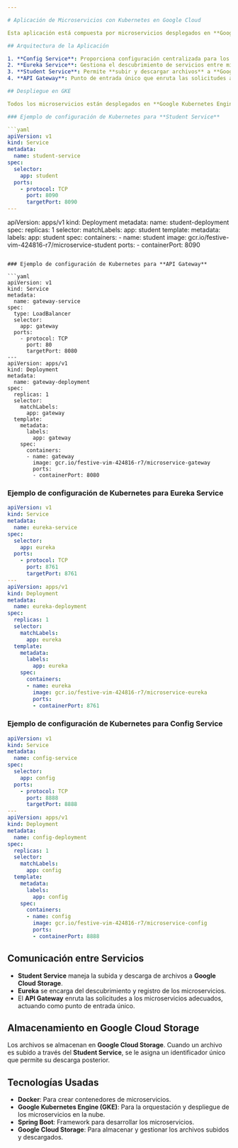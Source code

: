 ```yaml
---

# Aplicación de Microservicios con Kubernetes en Google Cloud

Esta aplicación está compuesta por microservicios desplegados en **Google Kubernetes Engine (GKE)**, que permiten **subir y descargar archivos** desde **Google Cloud Storage**. Los servicios están containerizados con Docker y gestionados por Kubernetes.

## Arquitectura de la Aplicación

1. **Config Service**: Proporciona configuración centralizada para los microservicios.
2. **Eureka Service**: Gestiona el descubrimiento de servicios entre microservicios.
3. **Student Service**: Permite **subir y descargar archivos** a **Google Cloud Storage**.
4. **API Gateway**: Punto de entrada único que enruta las solicitudes a los microservicios correspondientes.

## Despliegue en GKE

Todos los microservicios están desplegados en **Google Kubernetes Engine (GKE)** utilizando configuraciones de **Kubernetes** para gestionar el ciclo de vida de los contenedores. A continuación se presentan ejemplos de los archivos de configuración de Kubernetes para los servicios.

### Ejemplo de configuración de Kubernetes para **Student Service**

```yaml
apiVersion: v1
kind: Service
metadata:
  name: student-service
spec:
  selector:
    app: student
  ports:
    - protocol: TCP
      port: 8090
      targetPort: 8090
---
```

apiVersion: apps/v1
kind: Deployment
metadata:
  name: student-deployment
spec:
  replicas: 1
  selector:
    matchLabels:
      app: student
  template:
    metadata:
      labels:
        app: student
    spec:
      containers:
      - name: student
        image: gcr.io/festive-vim-424816-r7/microservice-student
        ports:
        - containerPort: 8090
```

### Ejemplo de configuración de Kubernetes para **API Gateway**

```yaml
apiVersion: v1
kind: Service
metadata:
  name: gateway-service
spec:
  type: LoadBalancer
  selector:
    app: gateway
  ports:
    - protocol: TCP
      port: 80
      targetPort: 8080
---
apiVersion: apps/v1
kind: Deployment
metadata:
  name: gateway-deployment
spec:
  replicas: 1
  selector:
    matchLabels:
      app: gateway
  template:
    metadata:
      labels:
        app: gateway
    spec:
      containers:
      - name: gateway
        image: gcr.io/festive-vim-424816-r7/microservice-gateway
        ports:
        - containerPort: 8080
```

### Ejemplo de configuración de Kubernetes para **Eureka Service**

```yaml
apiVersion: v1
kind: Service
metadata:
  name: eureka-service
spec:
  selector:
    app: eureka
  ports:
    - protocol: TCP
      port: 8761
      targetPort: 8761
---
apiVersion: apps/v1
kind: Deployment
metadata:
  name: eureka-deployment
spec:
  replicas: 1
  selector:
    matchLabels:
      app: eureka
  template:
    metadata:
      labels:
        app: eureka
    spec:
      containers:
      - name: eureka
        image: gcr.io/festive-vim-424816-r7/microservice-eureka
        ports:
        - containerPort: 8761
```

### Ejemplo de configuración de Kubernetes para **Config Service**

```yaml
apiVersion: v1
kind: Service
metadata:
  name: config-service
spec:
  selector:
    app: config
  ports:
    - protocol: TCP
      port: 8888
      targetPort: 8888
---
apiVersion: apps/v1
kind: Deployment
metadata:
  name: config-deployment
spec:
  replicas: 1
  selector:
    matchLabels:
      app: config
  template:
    metadata:
      labels:
        app: config
    spec:
      containers:
      - name: config
        image: gcr.io/festive-vim-424816-r7/microservice-config
        ports:
        - containerPort: 8888
```

## Comunicación entre Servicios

- **Student Service** maneja la subida y descarga de archivos a **Google Cloud Storage**.
- **Eureka** se encarga del descubrimiento y registro de los microservicios.
- El **API Gateway** enruta las solicitudes a los microservicios adecuados, actuando como punto de entrada único.

## Almacenamiento en Google Cloud Storage

Los archivos se almacenan en **Google Cloud Storage**. Cuando un archivo es subido a través del **Student Service**, se le asigna un identificador único que permite su descarga posterior.

## Tecnologías Usadas

- **Docker**: Para crear contenedores de microservicios.
- **Google Kubernetes Engine (GKE)**: Para la orquestación y despliegue de los microservicios en la nube.
- **Spring Boot**: Framework para desarrollar los microservicios.
- **Google Cloud Storage**: Para almacenar y gestionar los archivos subidos y descargados.


